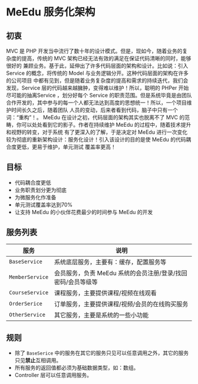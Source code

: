 # MeEdu 服务化架构

## 初衷

MVC 是 PHP 开发当中流行了数十年的设计模式。但是，现如今，随着业务的复杂度的提高，传统的 MVC 架构已经无法有效的满足在保证代码清晰的同时，能够很好的
兼顾业务。基于此，延伸出了许多代码层面的架构和设计。比如说：引入 Service 的概念，将传统的 Model 与业务逻辑分开。这种代码层面的架构在许多的公司项目
中都有见到，但是随着业务复杂度的提高和需求的持续迭代，我们会发现，Service 层的代码越来越臃肿，变得难以维护！所以，聪明的 PHPer 开始尽可能的抽离Service
，划分好每个 Service 的职责范围。但是系统毕竟是由团队合作开发的，其中参与的每一个人都无法达到高度的思想统一！所以，一个项目维护时间长久之后，随着团队
人员的变动，后来者看到代码，脑子中只有一个词：“重构”！。
MeEdu 在设计之初，代码层面的架构其实也脱离不了 MVC 的范畴，你可以处处看到它的影子。作者在持续维护 MeEdu 的过程中，随着技术提升和视野的转变，对于系统
有了更深入的了解，于是决定对 MeEdu 进行一次变化较为彻底的重新架构设计：服务化设计！引入该设计的目的是使 MeEdu 的代码耦合度更低，更易于维护，单元测试
覆盖率更高！

## 目标

+ 代码耦合度更低
+ 业务职责划分更为彻底
+ 为微服务化作准备
+ 单元测试覆盖率达到70%
+ 让支持 MeEdu 的小伙伴花费最少的时间参与 MeEdu 的开发

## 服务列表

| 服务 | 说明 |
| --- | --- |
| `BaseService` | 系统底层服务，主要有：缓存，配置服务等 |
| `MemberService` | 会员服务，负责 MeEdu 系统的会员注册/登录/找回密码/会员等级等 |
| `CourseService` | 课程服务，主要提供课程/视频在线观看 |
| `OrderSerice` | 订单服务，主要提供课程/视频/会员的在线购买服务 |
| `OtherService` | 其它服务，主要是系统的一些小功能 |

## 规则

+ 除了 `BaseSerice` 中的服务在其它的服务只见可以任意调用之外，其它的服务只见**禁止**互相调用。
+ 所有服务的返回值都必须为基础数据类型，如：数组。
+ Controller 层可以任意调用服务。
